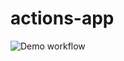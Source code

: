 # actions-app

![Demo workflow](https://github.com/rthib91/actions-app/workflows/.github/workflows/workflow.yml/badge.svg)
